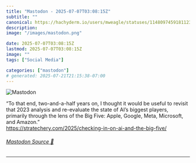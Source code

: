 ```yaml
---
title: "Mastodon - 2025-07-07T03:08:15Z"
subtitle: ""
canonical: https://hachyderm.io/users/mweagle/statuses/114809745918112399
description:
image: "/images/mastodon.png"

date: 2025-07-07T03:08:15Z
lastmod: 2025-07-07T03:08:15Z
image: ""
tags: ["Social Media"]

categories: ["mastodon"]
# generated: 2025-07-21T21:15:38-07:00
---
```

![Mastodon](/images/mastodon.png)

<p>“To that end, two-and-a-half years on, I thought it would be useful to revisit that 2023 analysis and re-evaluate the state of AI’s biggest players, primarily through the lens of the Big Five: Apple, Google, Meta, Microsoft, and Amazon.”<br /><a href="https://stratechery.com/2025/checking-in-on-ai-and-the-big-five/" target="_blank" rel="nofollow noopener noreferrer" translate="no"><span class="invisible">https://</span><span class="ellipsis">stratechery.com/2025/checking-</span><span class="invisible">in-on-ai-and-the-big-five/</span></a></p>


###### [Mastodon Source 🐘](https://hachyderm.io/@mweagle/114809745918112399)

___
